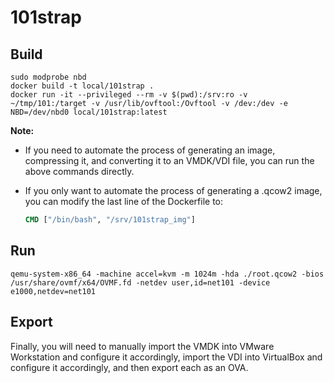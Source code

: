 # 101strap

## Build

```shell
sudo modprobe nbd
docker build -t local/101strap .
docker run -it --privileged --rm -v $(pwd):/srv:ro -v ~/tmp/101:/target -v /usr/lib/ovftool:/Ovftool -v /dev:/dev -e NBD=/dev/nbd0 local/101strap:latest
```

**Note:**

+ If you need to automate the process of generating an image, compressing it, and converting it to an VMDK/VDI file, you can run the above commands directly. 

+ If you only want to automate the process of generating a .qcow2 image, you can modify the last line of the Dockerfile to: 

  ```dockerfile
  CMD ["/bin/bash", "/srv/101strap_img"]
  ```

## Run

```shell
qemu-system-x86_64 -machine accel=kvm -m 1024m -hda ./root.qcow2 -bios /usr/share/ovmf/x64/OVMF.fd -netdev user,id=net101 -device e1000,netdev=net101
```

## Export

Finally, you will need to manually import the VMDK into VMware Workstation and configure it accordingly, import the VDI into VirtualBox and configure it accordingly, and then export each as an OVA.
